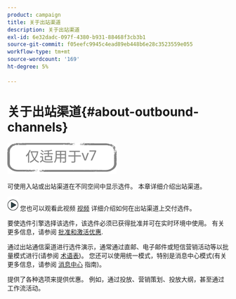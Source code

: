 ```yaml
---
product: campaign
title: 关于出站渠道
description: 关于出站渠道
exl-id: 6e32dadc-097f-4380-b931-88468f3cb3b1
source-git-commit: f05eefc9945c4ead89eb448b6e28c3523559e055
workflow-type: tm+mt
source-wordcount: '169'
ht-degree: 5%

---
```


# 关于出站渠道{#about-outbound-channels}

![](../../assets/v7-only.svg)

可使用入站或出站渠道在不同空间中显示选件。 本章详细介绍出站渠道。

![](assets/do-not-localize/how-to-video.png) 您也可以观看此视频 [视频](https://helpx.adobe.com/campaign/classic/how-to/deliver-an-offer-on-outbound-channel-in-acv6.html?playlist=/ccx/v1/collection/product/campaign/classic/segment/digital-marketers/explevel/intermediate/applaunch/get-started/collection.ccx.js&amp;ref=helpx.adobe.com) 详细介绍如何在出站渠道上交付选件。

要使选件引擎选择该选件，该选件必须已获得批准并可在实时环境中使用。 有关更多信息，请参阅 [批准和激活优惠](../../interaction/using/approving-and-activating-an-offer.md).

通过出站通信渠道进行选件演示，通常通过直邮、电子邮件或短信营销活动等以批量模式进行(请参阅 [术语表](../../interaction/using/glossary.md))。 您还可以使用统一模式，特别是消息中心模式(有关更多信息，请参阅 [消息中心](../../message-center/using/about-transactional-messaging.md) 指南)。

提供了各种选项来提供优惠。 例如，通过投放、营销策划、投放大纲，甚至通过工作流活动。
